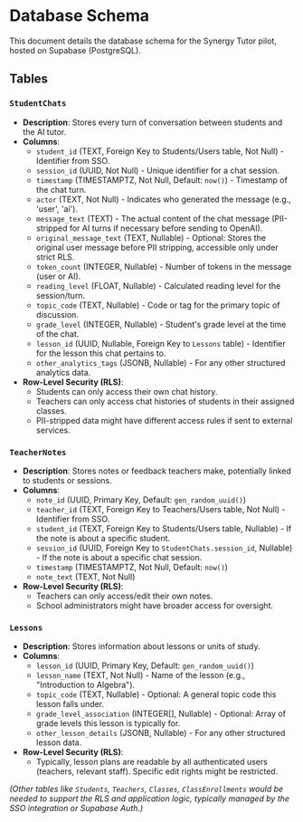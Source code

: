 # Database Schema

This document details the database schema for the Synergy Tutor pilot, hosted on Supabase (PostgreSQL).

## Tables

### `StudentChats`
*   **Description**: Stores every turn of conversation between students and the AI tutor.
*   **Columns**:
    *   `student_id` (TEXT, Foreign Key to Students/Users table, Not Null) - Identifier from SSO.
    *   `session_id` (UUID, Not Null) - Unique identifier for a chat session.
    *   `timestamp` (TIMESTAMPTZ, Not Null, Default: `now()`) - Timestamp of the chat turn.
    *   `actor` (TEXT, Not Null) - Indicates who generated the message (e.g., 'user', 'ai').
    *   `message_text` (TEXT) - The actual content of the chat message (PII-stripped for AI turns if necessary before sending to OpenAI).
    *   `original_message_text` (TEXT, Nullable) - Optional: Stores the original user message before PII stripping, accessible only under strict RLS.
    *   `token_count` (INTEGER, Nullable) - Number of tokens in the message (user or AI).
    *   `reading_level` (FLOAT, Nullable) - Calculated reading level for the session/turn.
    *   `topic_code` (TEXT, Nullable) - Code or tag for the primary topic of discussion.
    *   `grade_level` (INTEGER, Nullable) - Student's grade level at the time of the chat.
    *   `lesson_id` (UUID, Nullable, Foreign Key to `Lessons` table) - Identifier for the lesson this chat pertains to.
    *   `other_analytics_tags` (JSONB, Nullable) - For any other structured analytics data.
*   **Row-Level Security (RLS)**:
    *   Students can only access their own chat history.
    *   Teachers can only access chat histories of students in their assigned classes.
    *   PII-stripped data might have different access rules if sent to external services.

### `TeacherNotes`
*   **Description**: Stores notes or feedback teachers make, potentially linked to students or sessions.
*   **Columns**:
    *   `note_id` (UUID, Primary Key, Default: `gen_random_uuid()`)
    *   `teacher_id` (TEXT, Foreign Key to Teachers/Users table, Not Null) - Identifier from SSO.
    *   `student_id` (TEXT, Foreign Key to Students/Users table, Nullable) - If the note is about a specific student.
    *   `session_id` (UUID, Foreign Key to `StudentChats.session_id`, Nullable) - If the note is about a specific chat session.
    *   `timestamp` (TIMESTAMPTZ, Not Null, Default: `now()`)
    *   `note_text` (TEXT, Not Null)
*   **Row-Level Security (RLS)**:
    *   Teachers can only access/edit their own notes.
    *   School administrators might have broader access for oversight.

### `Lessons`
*   **Description**: Stores information about lessons or units of study.
*   **Columns**:
    *   `lesson_id` (UUID, Primary Key, Default: `gen_random_uuid()`)
    *   `lesson_name` (TEXT, Not Null) - Name of the lesson (e.g., "Introduction to Algebra").
    *   `topic_code` (TEXT, Nullable) - Optional: A general topic code this lesson falls under.
    *   `grade_level_association` (INTEGER[], Nullable) - Optional: Array of grade levels this lesson is typically for.
    *   `other_lesson_details` (JSONB, Nullable) - For any other structured lesson data.
*   **Row-Level Security (RLS)**:
    *   Typically, lesson plans are readable by all authenticated users (teachers, relevant staff). Specific edit rights might be restricted.

*(Other tables like `Students`, `Teachers`, `Classes`, `ClassEnrollments` would be needed to support the RLS and application logic, typically managed by the SSO integration or Supabase Auth.)*
